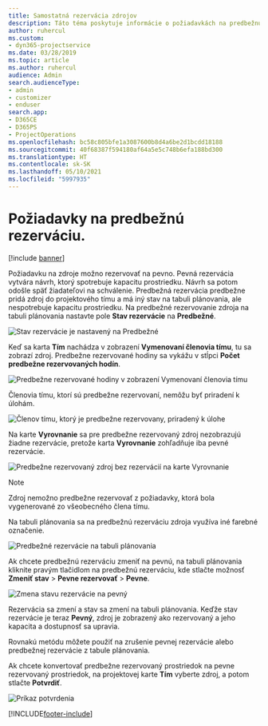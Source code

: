 ```yaml
---
title: Samostatná rezervácia zdrojov
description: Táto téma poskytuje informácie o požiadavkách na predbežnú rezerváciu.
author: ruhercul
ms.custom:
- dyn365-projectservice
ms.date: 03/28/2019
ms.topic: article
ms.author: ruhercul
audience: Admin
search.audienceType:
- admin
- customizer
- enduser
search.app:
- D365CE
- D365PS
- ProjectOperations
ms.openlocfilehash: bc58c805bfe1a3087600b8d4a6be2d1bcdd18188
ms.sourcegitcommit: 40f68387f594180af64a5e5c748b6efa188bd300
ms.translationtype: HT
ms.contentlocale: sk-SK
ms.lasthandoff: 05/10/2021
ms.locfileid: "5997935"
---
```

# <a name="soft-book-requirements"></a>Požiadavky na predbežnú rezerváciu.

[!include [banner](../includes/psa-now-project-operations.md)]

Požiadavku na zdroje možno rezervovať na pevno. Pevná rezervácia vytvára návrh, ktorý spotrebuje kapacitu prostriedku. Návrh sa potom odošle späť žiadateľovi na schválenie. Predbežná rezervácia predbežne pridá zdroj do projektového tímu a má iný stav na tabuli plánovania, ale nespotrebuje kapacitu prostriedku. Na predbežné rezervovanie zdroja na tabuli plánovania nastavte pole **Stav rezervácie** na **Predbežné**.

![Stav rezervácie je nastavený na Predbežné](media/Resource-Management-image77.png)

Keď sa karta **Tím** nachádza v zobrazení **Vymenovaní členovia tímu**, tu sa zobrazí zdroj. Predbežne rezervované hodiny sa vykážu v stĺpci **Počet predbežne rezervovaných hodín**.

![Predbežne rezervované hodiny v zobrazení Vymenovaní členovia tímu](media/Resource-Management-image78.png)

Členovia tímu, ktorí sú predbežne rezervovaní, nemôžu byť priradení k úlohám.

![Členov tímu, ktorý je predbežne rezervovany, priradený k úlohe](media/Resource-Management-image79.png)

Na karte **Vyrovnanie** sa pre predbežne rezervovaný zdroj nezobrazujú žiadne rezervácie, pretože karta **Vyrovnanie** zohľadňuje iba pevné rezervácie.

![Predbežne rezervovaný zdroj bez rezervácií na karte Vyrovnanie](media/Resource-Management-image80.png)

> [!NOTE]
> Zdroj nemožno predbežne rezervovať z požiadavky, ktorá bola vygenerované zo všeobecného člena tímu.

Na tabuli plánovania sa na predbežnú rezerváciu zdroja využíva iné farebné označenie.

![Predbežné rezervácie na tabuli plánovania](media/Resource-Management-image81.png)

Ak chcete predbežnú rezerváciu zmeniť na pevnú, na tabuli plánovania kliknite pravým tlačidlom na predbežnú rezerváciu, kde stlačte možnosť **Zmeniť stav** \> **Pevne rezervovať** \> **Pevne**.

![Zmena stavu rezervácie na pevný](media/Resource-Management-image82.png)

Rezervácia sa zmení a stav sa zmení na tabuli plánovania. Keďže stav rezervácie je teraz **Pevný**, zdroj je zobrazený ako rezervovaný a jeho kapacita a dostupnosť sa upravia.

Rovnakú metódu môžete použiť na zrušenie pevnej rezervácie alebo predbežnej rezervácie z tabule plánovania.

Ak chcete konvertovať predbežne rezervovaný prostriedok na pevne rezervovaný prostriedok, na projektovej karte **Tím** vyberte zdroj, a potom stlačte **Potvrdiť**.

![Príkaz potvrdenia](media/Resource-Management-image83.png)


[!INCLUDE[footer-include](../includes/footer-banner.md)]